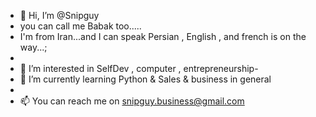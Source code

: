 - 👋 Hi, I’m @Snipguy
- you can call me Babak too.....
- I'm from Iran...and I can speak Persian , English , and french is on the way...;
-
- 👀 I’m interested in SelfDev , computer , entrepreneurship- 
- 🌱 I’m currently learning Python & Sales & business in general
- 
- 📫 You can reach me on snipguy.business@gmail.com

<!---
Snipguy/Snipguy is a ✨ special ✨ repository because its `README.md` (this file) appears on your GitHub profile.
You can click the Preview link to take a look at your changes.
--->
